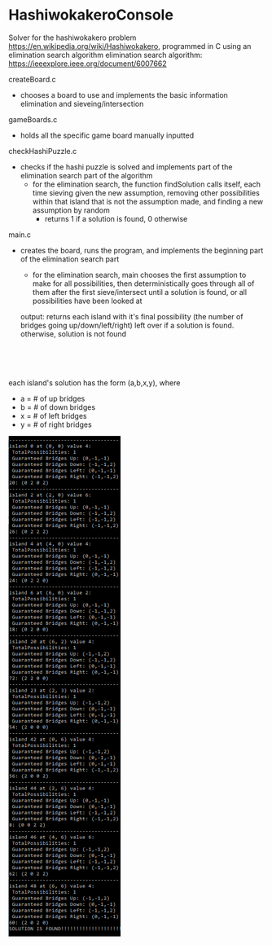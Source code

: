 # HashiwokakeroConsole

Solver for the hashiwokakero problem https://en.wikipedia.org/wiki/Hashiwokakero, programmed in C using an elimination search algorithm
elimination search algorithm: https://ieeexplore.ieee.org/document/6007662


createBoard.c
- chooses a board to use and implements the basic information elimination and sieveing/intersection


gameBoards.c
- holds all the specific game board manually inputted

checkHashiPuzzle.c
- checks if the hashi puzzle is solved and implements part of the elimination search part of the algorithm
  - for the elimination search, the function findSolution calls itself, each time sieving given the new assumption, removing other possibilities within that island that is not the assumption made, and finding a new assumption by random
    - returns 1 if a solution is found, 0 otherwise

main.c
- creates the board, runs the program, and implements the beginning part of the elimination search part
  - for the elimination search, main chooses the first assumption to make for all possibilities, then deterministically goes through all of them after the first sieve/intersect until a solution is found, or all possibilities have been looked at
  
  output: returns each island with it's final possibility (the number of bridges going up/down/left/right) left over if a solution is found.
    otherwise, solution is not found
    
<br />
<br />
<br />
    
    
each island's solution has the form (a,b,x,y), where 
 - a = # of up bridges
 - b = # of down bridges
 - x = # of left bridges
 - y = # of right bridges
    
![hashi example solution](https://github.com/habbybolan/Hashiwokakero-solver/blob/master/hashi_7x7.PNG)
    
    
